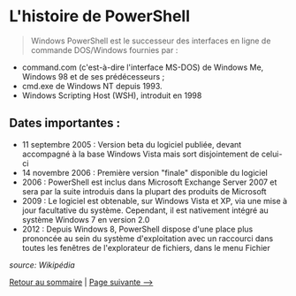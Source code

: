 # L'histoire de PowerShell

> Windows PowerShell est le successeur des interfaces en ligne de commande DOS/Windows fournies par :

- command.com (c'est-à-dire l'interface MS-DOS) de Windows Me, Windows 98 et de ses prédécesseurs ;
- cmd.exe de Windows NT depuis 1993.
- Windows Scripting Host (WSH), introduit en 1998

## Dates importantes :

- 11 septembre 2005 : Version beta du logiciel publiée, devant accompagné à la base Windows Vista mais sort disjointement de celui-ci
- 14 novembre 2006 : Première version "finale" disponible du logiciel
- 2006 : PowerShell est inclus dans Microsoft Exchange Server 2007 et sera par la suite introduis dans la plupart des produits de Microsoft
- 2009 : Le logiciel est obtenable, sur Windows Vista et XP, via une mise à jour facultative du système. Cependant, il est nativement intégré au système Windows 7 en version 2.0
- 2012 : Depuis Windows 8, PowerShell dispose d'une place plus prononcée au sein du système d'exploitation avec un raccourci dans toutes les fenêtres de l'explorateur de fichiers, dans le menu Fichier

*source: Wikipédia*

[Retour au sommaire](https://github.com/NatSch45/linux/blob/master/Powershell/README.md) | [Page suivante -->](https://github.com/NatSch45/linux/blob/master/Powershell/pages/installation.md)
